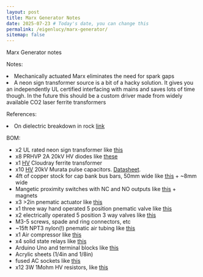 ```yaml
---
layout: post
title: Marx Generator Notes
date: 2025-07-23 # Today's date, you can change this
permalink: /eigenlucy/marx-generator/
sitemap: false
---
```

Marx Generator notes

Notes:
<li>Mechanically actuated Marx eliminates the need for spark gaps</li>
<li>A neon sign transformer source is a bit of a hacky solution. It gives you an independently UL certified interfacing with mains and saves lots of time though. In the future this should be a custom driver made from widely available CO2 laser ferrite transformers</li>

References:
<li>On dielectric breakdown in rock <a href="https://link.springer.com/article/10.1007/s00603-024-03851-4">link</a></li>

BOM:
<ul>
<li>x2 UL rated neon sign transformer like <a href="https://www.ebay.ca/itm/354859756450">this</a></li>
<li>x8 PRHVP 2A 20kV HV diodes like <a href="https://www.amazon.com/Comimark-20000V-Rectifier-High-Voltage-181975mm/dp/B087PRYGRT">these</a></li>
<li>x1 <a href="https://www.ebay.ca/itm/126052798176">HV</a> Cloudray ferrite transformer</li>
<li>x10 <a href="https://www.ebay.com/itm/296645015965">HV</a> 20kV Murata pulse capacitors. <a href="https://mm.digikey.com/Volume0/opasdata/d220001/medias/docus/2584/High%20Voltage%20Ceramic%20Capacitors.pdf">Datasheet</a>.</li>
<li>4ft of copper stock for cap bank bus bars, 50mm wide like <a href="https://www.amazon.com/Copper-Flat-Long-305mm-Stock">this</a> + ~8mm wide</li>
<li>Mangetic proximity switches with NC and NO outputs like <a href="https://www.amazon.com/EPLZON-Magnetic-Normally-Proximity-Equipment">this</a> + magnets</li>
<li>x3 >2in pnematic actuator like <a href="https://www.amazon.com/Tailonz-Pneumatic-Air-Cylinder-Bore/dp/B07THMDZ61">this</a></li>
<li>x1 three way hand operated 5 position pnematic valve like <a href="https://www.amazon.com/TAILONZ-PNEUMATIC-Pneumatic-Push-Pull-4H230-08C/dp/B086V8HDS7">this</a></li>
<li>x2 electrically operated 5 position 3 way valves like <a href="https://www.amazon.com/AIRIX-4V310-10-Pneumatic-Solenoid-Pilot-Operated">this</a></li>
<li>M3-5 screws, spade and ring connectors, etc</li>
<li>~15ft NPT3 nylon(!) pnematic air tubing like <a href="https://www.amazon.com/CheeMuii-Pneumatic-Tubing-System-Transfer/dp/B0DCJKKDXD">this</a></li>
<li>x1 Air compressor like <a href="https://www.amazon.com/ECOMAX-Compressor-Portable-Pneumatic-Accessories/dp/B0DGGFW73S">this</a></li>
<li>x4 solid state relays like <a href="https://www.amazon.com/SSR-25DA-3-32VDC-Output-24-480VAC-Plastic">this</a></li>
<li>Arduino Uno and terminal blocks like <a href="https://www.amazon.com/Electronics-Salon-Arduino-Terminal-Breakout-Module">this</a></li>
<li>Acrylic sheets (1/4in and 1/8in)</li>
<li>fused AC sockets like <a href="https://www.amazon.com/EPLZON-Module-Socket-Connector-Extension/dp/B0CN721ZS7">this</a></li>
<li>x12 3W 1Mohm HV resistors, like <a href="https://www.amazon.com/QINIZX-Voltage-Resistor-Marx-Generator-Rectifier/dp/B09FDYKJBQ">this</a></li>
</ul>
